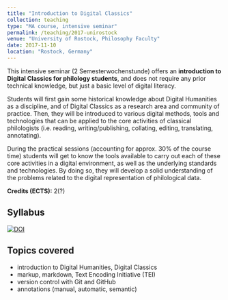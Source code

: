 ```yaml
---
title: "Introduction to Digital Classics"
collection: teaching
type: "MA course, intensive seminar"
permalink: /teaching/2017-unirostock
venue: "University of Rostock, Philosophy Faculty"
date: 2017-11-10
location: "Rostock, Germany"
---
```


This intensive seminar (2 Semesterwochenstunde) offers an **introduction to Digital Classics for philology students**, and does not require any prior technical knowledge, but just a basic level of digital literacy.

Students will first gain some historical knowledge about Digital Humanities as a discipline, and of Digital Classics as a research area and community of practice. Then, they will be introduced to various digital methods, tools and technologies that can be applied to the core activities of classical philologists (i.e. reading, writing/publishing, collating, editing, translating, annotating).

During the practical sessions (accounting for approx. 30% of the course time) students will get to know the tools available to carry out each of these core activities in a digital environment, as well as the underlying standards and technologies. By doing so, they will develop a solid understanding of the problems related to the digital representation of philological data.

**Credits (ECTS):** 2(?)

## Syllabus

[![DOI](https://zenodo.org/badge/DOI/10.5281/zenodo.1297063.svg)](https://doi.org/10.5281/zenodo.1297063)

## Topics covered

- introduction to Digital Humanities, Digital Classics
- markup, markdown, Text Encoding Initiative (TEI)
- version control with Git and GitHub
- annotations (manual, automatic, semantic)

